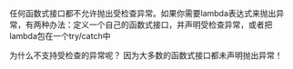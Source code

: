 任何函数式接口都不允许抛出受检查异常。如果你需要lambda表达式来抛出异常，有两种办法：定义一个自己的函数式接口，并声明受检查异常，或者把lambda包在一个try/catch中


为什么不支持受检查的异常呢？
因为大多数的函数式接口都未声明抛出异常！